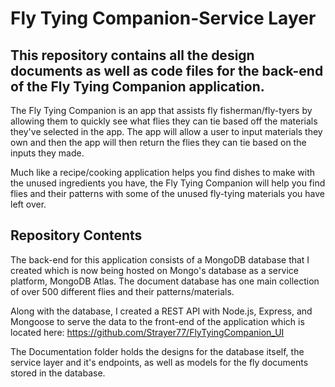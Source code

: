 # Fly Tying Companion-Service Layer
## This repository contains all the design documents as well as code files for the back-end of the Fly Tying Companion application.

The Fly Tying Companion is an app that assists fly fisherman/fly-tyers by allowing them to quickly see what flies they can tie based off the materials they've selected in the app. The app will allow a user to input materials they own and then the app will then return the flies they can tie based on the inputs they made. 

Much like a recipe/cooking application helps you find dishes to make with the unused ingredients you have, the Fly Tying Companion will help you find flies and their patterns with some of the unused fly-tying materials you have left over. 

## Repository Contents

The back-end for this application consists of a MongoDB database that I created which is now being hosted on Mongo's database as a service platform, MongoDB Atlas. The document database has one main collection of over 500 different flies and their patterns/materials. 

Along with the database, I created a REST API with Node.js, Express, and Mongoose to serve the data to the front-end of the application which is located here: https://github.com/Strayer77/FlyTyingCompanion_UI

The Documentation folder holds the designs for the database itself, the service layer and it's endpoints, as well as models for the fly documents stored in the database.

